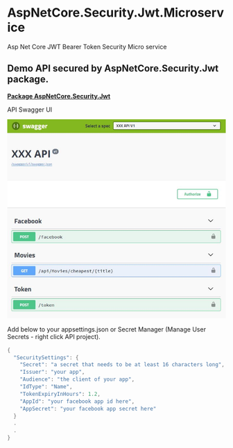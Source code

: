 # AspNetCore.Security.Jwt.Microservice
Asp Net Core JWT Bearer Token Security Micro service

## Demo API secured by **AspNetCore.Security.Jwt** package.

[**Package AspNetCore.Security.Jwt**](https://github.com/VeritasSoftware/AspNetCore.Security.Jwt)

API Swagger UI

![API Swagger UI](https://github.com/VeritasSoftware/AspNetCore.Security.Jwt.Microservice/blob/master/Demo.jpg)

Add below to your appsettings.json or Secret Manager (Manage User Secrets - right click API project).

```C#
{
  "SecuritySettings": {
    "Secret": "a secret that needs to be at least 16 characters long",
    "Issuer": "your app",
    "Audience": "the client of your app",
    "IdType": "Name",
    "TokenExpiryInHours": 1.2,
    "AppId": "your facebook app id here",
    "AppSecret": "your facebook app secret here"
  }
  .
  .
}
```
